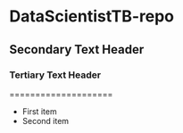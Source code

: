 DataScientistTB-repo
====================
## Secondary Text Header 
### Tertiary Text Header
====================
* First item
* Second item
